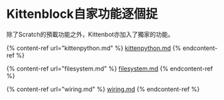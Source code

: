 # Kittenblock自家功能逐個捉

除了Scratch的預載功能之外，Kittenbot亦加入了獨家的功能。

{% content-ref url="kittenpython.md" %}
[kittenpython.md](kittenpython.md)
{% endcontent-ref %}

{% content-ref url="filesystem.md" %}
[filesystem.md](filesystem.md)
{% endcontent-ref %}

{% content-ref url="wiring.md" %}
[wiring.md](wiring.md)
{% endcontent-ref %}
